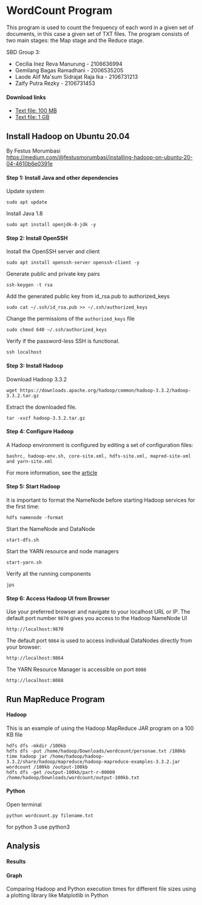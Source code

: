 # WordCount Program

This program is used to count the frequency of each word in a given set of documents, in this case a given set of TXT files. The program consists of two main stages: the Map stage and the Reduce stage.

SBD Group 3:
- Cecilia Inez Reva Manurung - 2106636994
- Gemilang Bagas Ramadhani - 2006535205
- Laode Alif Ma'sum Sidrajat Raja Ika - 2106731213
- Zalfy Putra Rezky - 2106731453

#### Download links
- [Text file: 100 MB](https://mattmahoney.net/dc/enwik8.zip)
- [Text file: 1 GB](https://mattmahoney.net/dc/enwik9.zip)

## Install Hadoop on Ubuntu 20.04
By Festus Morumbasi<br>
https://medium.com/@festusmorumbasi/installing-hadoop-on-ubuntu-20-04-4610b6e0391e

#### Step 1: Install Java and other dependencies
Update system
```
sudo apt update
```
Install  Java 1.8
```
sudo apt install openjdk-8-jdk -y
```

#### Step 2: Install OpenSSH
Install the OpenSSH server and client
```
sudo apt install openssh-server openssh-client -y
```
Generate public and private key pairs
```
ssh-keygen -t rsa
```
Add the generated public key from id_rsa.pub to authorized_keys
```
sudo cat ~/.ssh/id_rsa.pub >> ~/.ssh/authorized_keys
```
Change the permissions of the `authorized_keys` file
```
sudo chmod 640 ~/.ssh/authorized_keys
```
Verify if the password-less SSH is functional.
```
ssh localhost
```

#### Step 3: Install Hadoop
Download Hadoop 3.3.2
```
wget https://downloads.apache.org/hadoop/common/hadoop-3.3.2/hadoop-3.3.2.tar.gz
```
Extract the downloaded file.
```
tar -xvzf hadoop-3.3.2.tar.gz
```

#### Step 4: Configure Hadoop
A Hadoop environment is configured by editing a set of configuration files:<br>
```
bashrc, hadoop-env.sh, core-site.xml, hdfs-site.xml, mapred-site-xml and yarn-site.xml
```
For more information, see the [article](https://medium.com/@festusmorumbasi/installing-hadoop-on-ubuntu-20-04-4610b6e0391e)

#### Step 5: Start Hadoop
It is important to format the NameNode before starting Hadoop services for the first time:
```
hdfs namenode -format
```
Start the NameNode and DataNode
```
start-dfs.sh
```
Start the YARN resource and node managers
```
start-yarn.sh
```
Verify all the running components
```
jps
```

#### Step 6: Access Hadoop UI from Browser
Use your preferred browser and navigate to your localhost URL or IP. The default port number `9870` gives you access to the Hadoop NameNode UI
```
http://localhost:9870
```
The default port `9864` is used to access individual DataNodes directly from your browser:
```
http://localhost:9864
```
The YARN Resource Manager is accessible on port `8088`
```
http://localhost:8088
```

## Run MapReduce Program

#### Hadoop
This is an example of using the Hadoop MapReduce JAR program on a 100 KB file
```
hdfs dfs -mkdir /100kb
hdfs dfs -put /home/hadoop/Downloads/wordcount/personae.txt /100kb
time hadoop jar /home/hadoop/hadoop-3.3.2/share/hadoop/mapreduce/hadoop-mapreduce-examples-3.3.2.jar wordcount /100kb /output-100kb
hdfs dfs -get /output-100kb/part-r-00000 /home/hadoop/Downloads/wordcount/output-100kb.txt
```

#### Python
Open terminal
```
python wordcount.py filename.txt
```
for python 3 use python3

## Analysis

#### Results


#### Graph
Comparing Hadoop and Python execution times for different file sizes using a plotting library like Matplotlib in Python

